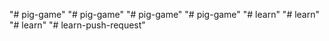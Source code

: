 "# pig-game" 
"# pig-game" 
"# pig-game" 
"# pig-game" 
"# learn" 
"# learn" 
"# learn" 
"# learn-push-request" 

